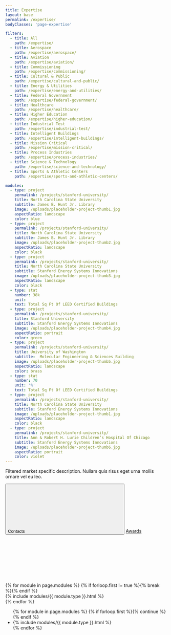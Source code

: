 ```yaml
---
title: Expertise
layout: base
permalink: /expertise/
bodyClasses: 'page-expertise'

filters:
  - title: All
    path: /expertise/
  - title: Aerospace
    path: /expertise/aerospace/
  - title: Aviation
    path: /expertise/aviation/
  - title: Commissioning
    path: /expertise/commissioning/
  - title: Cultural & Public
    path: /expertise/cultural-and-public/
  - title: Energy & Utilities
    path: /expertise/energy-and-utilities/
  - title: Federal Government
    path: /expertise/federal-government/
  - title: Healthcare
    path: /expertise/healthcare/
  - title: Higher Education
    path: /expertise/higher-education/
  - title: Industrial Test
    path: /expertise/industrial-test/
  - title: Intelligent Buildings
    path: /expertise/intelligent-buildings/
  - title: Mission Critical
    path: /expertise/mission-critical/
  - title: Process Industries
    path: /expertise/process-industries/
  - title: Science & Technology
    path: /expertise/science-and-technology/
  - title: Sports & Athletic Centers
    path: /expertise/sports-and-athletic-centers/

modules:
  - type: project
    permalink: /projects/stanford-university/
    title: North Carolina State University
    subtitle: James B. Hunt Jr. Library
    image: /uploads/placeholder-project-thumb1.jpg 
    aspectRatio: landscape 
    color: blue
  - type: project
    permalink: /projects/stanford-university/
    title: North Carolina State University
    subtitle: James B. Hunt Jr. Library
    image: /uploads/placeholder-project-thumb2.jpg
    aspectRatio: landscape 
    color: black
  - type: project
    permalink: /projects/stanford-university/
    title: North Carolina State University
    subtitle: Stanford Energy Systems Innovations
    image: /uploads/placeholder-project-thumb3.jpg
    aspectRatio: landscape 
    color: black
  - type: stat
    number: 38k
    unit: 
    text: Total Sq Ft Of LEED Certified Buildings
  - type: project
    permalink: /projects/stanford-university/
    title: Stanford University
    subtitle: Stanford Energy Systems Innovations
    image: /uploads/placeholder-project-thumb4.jpg
    aspectRatio: portrait 
    color: green
  - type: project
    permalink: /projects/stanford-university/
    title: University of Washington
    subtitle:  Molecular Engineering & Sciences Building
    image: /uploads/placeholder-project-thumb5.jpg
    aspectRatio: landscape 
    color: brass
  - type: stat
    number: 70
    unit: '%'
    text: Total Sq Ft Of LEED Certified Buildings
  - type: project
    permalink: /projects/stanford-university/
    title: North Carolina State University
    subtitle: Stanford Energy Systems Innovations
    image: /uploads/placeholder-project-thumb1.jpg
    aspectRatio: landscape
    color: black
  - type: project
    permalink: /projects/stanford-university/
    title: Ann & Robert H. Lurie Children’s Hospital Of Chicago
    subtitle: Stanford Energy Systems Innovations
    image: /uploads/placeholder-project-thumb6.jpg
    aspectRatio: portrait
    color: violet
---
```


<!-- top row: project text and first project (wrapped so they can visually align) -->
<div class="row">
  <div class="row-block">
    <div class="module text-module background-white text-black pull-h1-to-top">
      <p class="font-h1">Filtered market specific description. Nullam quis risus eget urna mollis ornare vel eu leo.</p>
      <div class="buttons">
        <button class="contacts-open button">
          <span class="border"></span><span class="extra-corners"></span>
          Contacts
          <svg class="icon icon-plus "><use xlink:href="#icon-plus" /></svg>
        </button>
        <a class="button" href="/awards/">
          <span class="border"></span><span class="extra-corners"></span>
          Awards
          <svg class="icon icon-right-arrow"><use xlink:href="#icon-right-arrow" /></svg>
        </a>
      </div>
    </div>
  </div>
  {% for module in page.modules %}
    {% if forloop.first != true %}{% break %}{% endif %}
    <div class="row-block">
      {% include modules/{{ module.type }}.html %}
    </div>
  {% endfor %}
</div>

<!-- all of the rest of the projects in masonry -->
<div class="masonry-grid">
  <div class="masonry-sizer"></div>
  <ul class="semantic-only-list">
    {% for module in page.modules %}
      {% if forloop.first %}{% continue %}{% endif %}
      <li class="masonry-item">
        {% include modules/{{ module.type }}.html %}
      </li>
    {% endfor %}
  </ul>
</div>




